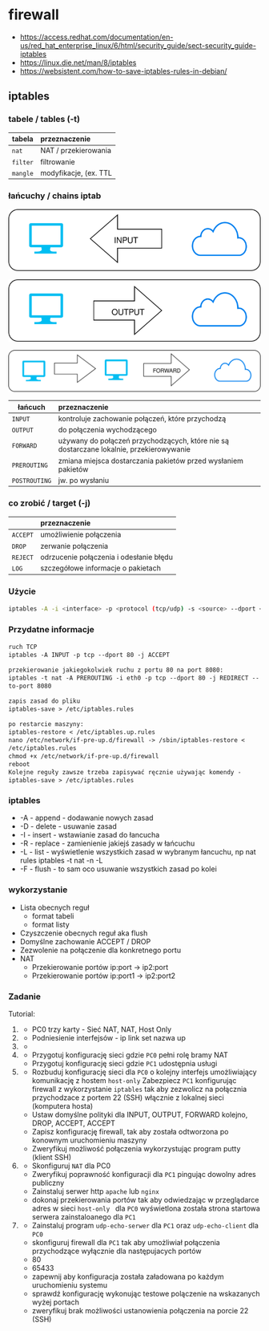 # firewall

  * https://access.redhat.com/documentation/en-us/red_hat_enterprise_linux/6/html/security_guide/sect-security_guide-iptables
  * https://linux.die.net/man/8/iptables
  * https://websistent.com/how-to-save-iptables-rules-in-debian/

## iptables

### tabele / tables (-t)

| tabela    |  przeznaczenie   | 
| ------------- |:-------------| 
|   ``nat``    |   NAT / przekierowania          |
|   ``filter``    |  filtrowanie                 |
|   ``mangle``    |  modyfikacje, (ex. TTL       |

### łańcuchy / chains iptab

![input](input.svg)

![output](output.svg)

![forward](forward.svg)


| łańcuch    |  przeznaczenie   | 
| ------------- |:-------------| 
|   ``INPUT``    | kontroluje zachowanie połączeń, które przychodzą |
|   ``OUTPUT``    | do połączenia wychodzącego  |
|   ``FORWARD``    | używany do połączeń przychodzących, które nie są dostarczane lokalnie, przekierowywanie |
|   ``PREROUTING``    | zmiana miejsca dostarczania pakietów przed wysłaniem pakietów |
|   ``POSTROUTING``    | jw. po wysłaniu                        |

### co zrobić / target (-j)

|     |  przeznaczenie   | 
| ------------- |:-------------| 
|   ``ACCEPT``    |umożliwienie połączenia|
|   ``DROP``    | zerwanie połączenia |
|   ``REJECT``    | odrzucenie połączenia i odesłanie błędu |
|   ``LOG``    | szczegółowe informacje o pakietach|


### Użycie

```bash
iptables -A -i <interface> -p <protocol (tcp/udp) -s <source> --dport <port> -j <target>
```

### Przydatne informacje

```
ruch TCP
iptables -A INPUT -p tcp --dport 80 -j ACCEPT
```

```
przekierowanie jakiegokolwiek ruchu z portu 80 na port 8080:
iptables -t nat -A PREROUTING -i eth0 -p tcp --dport 80 -j REDIRECT --to-port 8080
```

```
zapis zasad do pliku
iptables-save > /etc/iptables.rules
```

```
po restarcie maszyny:
iptables-restore < /etc/iptables.up.rules
nano /etc/network/if-pre-up.d/firewall -> /sbin/iptables-restore < /etc/iptables.rules
chmod +x /etc/network/if-pre-up.d/firewall
reboot
Kolejne reguły zawsze trzeba zapisywać ręcznie używając komendy - iptables-save > /etc/iptables.rules
```


### iptables 
* -A - append - dodawanie nowych zasad
* -D - delete - usuwanie zasad
* -I - insert - wstawianie zasad do łancucha
* -R - replace - zamienienie jakiejś zasady w łańcuchu 
* -L - list - wyświetlenie wszystkich zasad w wybranym łancuchu, np nat rules iptables -t nat -n -L
* -F - flush - to sam oco usuwanie wszystkich zasad po kolei


### wykorzystanie

* Lista obecnych reguł 
  * format tabeli
  * format listy
* Czyszczenie obecnych reguł aka flush
* Domyślne zachowanie ACCEPT / DROP
* Zezwolenie na połączenie dla konkretnego portu
* NAT
  * Przekierowanie portów ip:port -> ip2:port
  * Przekierowanie portów ip:port1 -> ip2:port2

### Zadanie 

Tutorial:
1. * PC0 trzy karty - Sieć NAT, NAT, Host Only
2. * Podniesienie interfejsów - ip link set nazwa up 
3. * 


1.
   * Przygotuj konfigurację sieci gdzie ``PC0`` pełni rolę bramy NAT
   * Przygotuj konfigurację sieci gdzie ``PC1`` udostępnia usługi
   
2. * Rozbuduj konfigurację sieci dla ``PC0`` o kolejny interfejs umożliwiający komunikację z hostem ``host-only`` 
  Zabezpiecz ``PC1`` konfigurując firewall z wykorzystanie ``iptables`` tak aby zezwolicz na połącznia przychodzace
 z portem 22 (SSH) włącznie z lokalnej sieci (komputera hosta)
   * Ustaw domyślne polityki dla INPUT, OUTPUT, FORWARD kolejno, DROP, ACCEPT, ACCEPT
   * Zapisz konfigurację firewall, tak aby została odtworzona po konownym uruchomieniu maszyny
   * Zweryfikuj możliwość połączenia wykorzystując program putty (klient SSH)

3. * Skonfiguruj ``NAT`` dla PC0
   * Zweryfikuj poprawność konfiguracji dla ``PC1`` pingując dowolny adres publiczny
   * Zainstaluj serwer http ``apache`` lub ``nginx``
   * dokonaj przekierowania portów tak aby odwiedzając w przeglądarce adres w sieci ``host-only `` dla ``PC0``
     wyświetlona została strona startowa serwera zainstaloanego dla ``PC1`` 

4. * Zainstaluj program ``udp-echo-serwer`` dla ``PC1`` oraz ``udp-echo-client`` dla ``PC0``
   * skonfiguruj firewall dla ``PC1`` tak aby umożliwiał połączenia przychodzące wyłącznie dla następujacych portów
    * 80
    * 65433
   * zapewnij aby konfiguracja została załadowana po każdym uruchomieniu systemu
   * sprawdź konfigurację wykonując testowe polączenie na wskazanych wyżej portach
   * zweryfikuj brak możliwości ustanowienia połączenia na porcie 22 (SSH)
